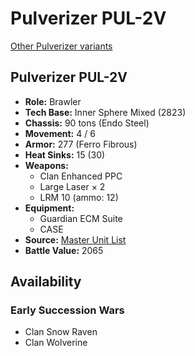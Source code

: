 # Pulverizer PUL-2V

[Other Pulverizer variants](../pulverizer.md)

## Pulverizer PUL-2V
- **Role:** Brawler
- **Tech Base:** Inner Sphere Mixed (2823)
- **Chassis:** 90 tons (Endo Steel)
- **Movement:** 4 / 6
- **Armor:** 277 (Ferro Fibrous)
- **Heat Sinks:** 15 (30)
- **Weapons:**
  - Clan Enhanced PPC
  - Large Laser × 2
  - LRM 10 (ammo: 12)
- **Equipment:**
  - Guardian ECM Suite
  - CASE
- **Source:** [Master Unit List](http://masterunitlist.info/Unit/Details/2590/pulverizer-pul-2v)
- **Battle Value:** 2065

## Availability

### Early Succession Wars
- Clan Snow Raven
- Clan Wolverine

